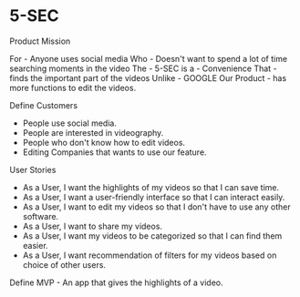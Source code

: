 # 5-SEC
Product Mission

For - Anyone uses social media
Who - Doesn't want to spend a lot of time searching moments in the video
The - 5-SEC is a - Convenience
That - finds the important part of the videos
Unlike - GOOGLE
Our Product - has more functions to edit the videos.

Define Customers
- People use social media.
- People are interested in videography.
- People who don't know how to edit videos.
- Editing Companies that wants to use our feature. 

User Stories
- As a User, I want the highlights of my videos so that I can save time.
- As a User, I want a user-friendly interface so that I can interact easily.
- As a User, I want to edit my videos so that I don't have to use any other software.
- As a User, I want to share my videos.
- As a User, I want my videos  to be categorized so that I can find them easier. 
- As a User, I want recommendation of filters for my videos based on choice of other users. 

Define MVP - An app that gives the highlights of a video.
